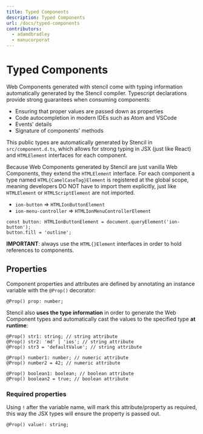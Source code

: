 ```yaml
---
title: Typed Components
description: Typed Components
url: /docs/typed-components
contributors:
  - adamdbradley
  - manucorporat
---
```


# Typed Components

Web Components generated with stencil come with typing information automatically generated by the Stencil compiler. Typescript declarations provide strong guarantees when consuming components:

- Ensuring that proper values are passed down as properties
- Code autocompletion in modern IDEs such as Atom and VSCode
- Events' details
- Signature of components' methods

This public types are automatically generated by Stencil in `src/component.d.ts`, which allows for strong typing in JSX (just like React) and `HTMLElement` interfaces for each component.

Because Web Components generated by Stencil are just vanilla Web Components, they extend the `HTMLElement` interface. For each component a type named `HTML{CamelCaseTag}Element` is registered at the global scope, meaning developers DO NOT have to import them explicitly, just like `HTMLElement` or `HTMLScriptElement` are not imported.

- `ion-button` => `HTMLIonButtonElement`
- `ion-menu-controller` => `HTMLIonMenuControllerElement`

```tsx
const button: HTMLIonButtonElement = document.queryElement('ion-button');
button.fill = 'outline';
```

**IMPORTANT**: always use the `HTML{}Element` interfaces in order to hold references to components.


## Properties

Component properties and attributes are defined by annotating an instance variable with the
`@Prop()` decorator:

```tsx
@Prop() prop: number;
```

Stencil also **uses the type information** in order to generate the Web Component types and automatically cast the values to the specified type **at runtime**:

```tsx
@Prop() str1: string; // string attribute
@Prop() str2: 'md' | 'ios'; // string attribute
@Prop() str3 = 'defaultValue'; // string attribute

@Prop() number1: number; // numeric attribute
@Prop() number2 = 42; // numeric attribute

@Prop() boolean1: boolean; // boolean attribute
@Prop() boolean2 = true; // boolean attribute
```


### Required properties

Using `!` after the variable name, will mark this attribute/property as required, this way the JSX types will ensure
the property is passed out.

```tsx
@Prop() value!: string;
```
